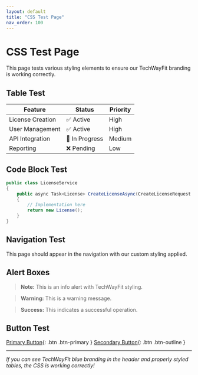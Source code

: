 ```yaml
---
layout: default
title: "CSS Test Page"
nav_order: 100
---
```


# CSS Test Page

This page tests various styling elements to ensure our TechWayFit branding is working correctly.

## Table Test

| Feature | Status | Priority |
|---------|--------|----------|
| License Creation | ✅ Active | High |
| User Management | ✅ Active | High |
| API Integration | 🔄 In Progress | Medium |
| Reporting | ❌ Pending | Low |

## Code Block Test

```csharp
public class LicenseService
{
    public async Task<License> CreateLicenseAsync(CreateLicenseRequest request)
    {
        // Implementation here
        return new License();
    }
}
```

## Navigation Test

This page should appear in the navigation with our custom styling applied.

## Alert Boxes

> **Note:** This is an info alert with TechWayFit styling.

> **Warning:** This is a warning message.

> **Success:** This indicates a successful operation.

## Button Test

[Primary Button](#){: .btn .btn-primary }
[Secondary Button](#){: .btn .btn-outline }

---

*If you can see TechWayFit blue branding in the header and properly styled tables, the CSS is working correctly!*
